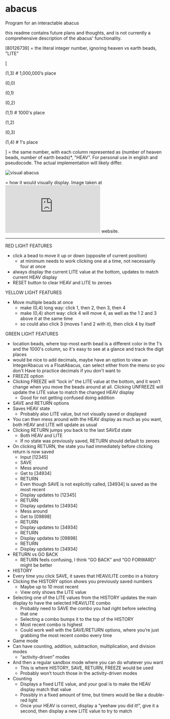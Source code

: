# abacus
Program for an interactable abacus

this readme contains future plans and thoughts, and is not currently a comprehensive description of the abacus' functionality.


[80126739] = the literal integer number, ignoring heaven vs earth beads, "LITE"

[

(1,3)	# 1,000,000’s place

(0,0)

(0,1)

(0,2)

(1,1)	# 1000's place

(1,2)

(0,3)

(1,4)	# 1's place

]
= the same number, with each column represented as (number of heaven beads, number of earth beads)*, "HEAV". For personal use in english and pseudocode. The actual implementation will likely differ.

 ![visual abacus](https://github.com/lmgarvey/abacus/assets/94126547/5fa5d08f-00ba-4c8e-b4e2-bb8bf382e0a5)

= how it would visually display. Image taken at ![this](https://www.mathematik.uni-marburg.de/~thormae/lectures/ti1/code/abacus/soroban.html) website.


---

RED LIGHT FEATURES

- click a bead to move it up or down (opposite of current position)
  - at minimum needs to work clicking one at a time, not necessarily four at once
-	always display the current LITE value at the bottom, updates to match current HEAV display
-	RESET button to clear HEAV and LITE to zeroes

YELLOW LIGHT FEATURES

- Move multiple beads at once
  -	make (0,4) long way: click 1, then 2, then 3, then 4
  -	make (0,4) short way: click 4 will move 4, as well as the 1 2 and 3 above it at the same time
  -	so could also click 3 (moves 1 and 2 with it), then click 4 by itself

GREEN LIGHT FEATURES

- location beads, where top-most earth bead is a different color in the 1's and the 1000's column, so it's easy to see at a glance and track the digit places
-	would be nice to add decimals, maybe have an option to view an IntegerAbacus vs a FloatAbacus, can select either from the menu so you don't Have to practice decimals if you don't want to
-	FREEZE option
  -	Clicking FREEZE will “lock in” the LITE value at the bottom, and it won’t change when you move the beads around at all. Clicking UNFREEZE will update the LITE value to match the changed HEAV display
    -	Good for not getting confused doing addition
-	SAVE and RETURN options
  -	Saves HEAV state
    -	Probably also LITE value, but not visually saved or displayed
  -	You can then mess around with the HEAV display as much as you want, both HEAV and LITE will update as usual
  -	Clicking RETURN jumps you back to the last SAVEd state
    -	Both HEAV and LITE
    -	If no state was previously saved, RETURN should default to zeroes
  -	On clicking RETURN, the state you had immediately before clicking return is now saved
    -	Input [12345]
    -	SAVE
    -	Mess around
    -	Get to [34934]
    -	RETURN
      -	Even though SAVE is not explicitly called, [34934] is saved as the most recent
    -	Display updates to [12345]
    -	RETURN
    -	Display updates to [34934]
    -	Mess around
    -	Get to [09898]
    -	RETURN
    -	Display updates to [34934]
    -	RETURN
    -	Display updates to [09898]
    -	RETURN
    -	Display updates to [34934]
  -	RETURN vs GO BACK
    -	RETURN feels confusing, I think “GO BACK” and “GO FORWARD” might be better
-	HISTORY
  -	Every time you click SAVE, it saves that HEAV/LITE combo in a history
  -	Clicking the HISTORY option shows you previously saved numbers
    -	Maybe up to 10 most recent
    -	View only shows the LITE value
  -	Selecting one of the LITE values from the HISTORY updates the main display to have the selected HEAV/LITE combo
    -	Probably need to SAVE the combo you had right before selecting that one
    -	Selecting a combo bumps it to the top of the HISTORY
      -	Most recent combo is highest
      -	Could work well with the SAVE/RETURN options, where you’re just grabbing the most recent combo every time
-	Game mode
  -	Can have counting, addition, subtraction, multiplication, and division modes
    -	“activity-driven” modes
  -	And then a regular sandbox mode where you can do whatever you want
    -	This is where HISTORY, SAVE, RETURN, FREEZE would be used
    -	Probably won’t touch those in the activity-driven modes
  -	Counting
    -	Displays a fixed LITE value, and your goal is to make the HEAV display match that value
      -	Possibly in a fixed amount of time, but timers would be like a double-red light
    -	Once your HEAV is correct, display a “yeehaw you did it!”, give it a second, then display a new LITE value to try to match



